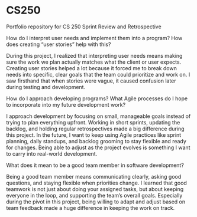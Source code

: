 # CS250
Portfolio repository for CS 250 Sprint Review and Retrospective

How do I interpret user needs and implement them into a program? How does creating “user stories” help with this?

During this project, I realized that interpreting user needs means making sure the work we plan actually matches what the client or user expects. Creating user stories helped a lot because it forced me to break down needs into specific, clear goals that the team could prioritize and work on. I saw firsthand that when stories were vague, it caused confusion later during testing and development.

How do I approach developing programs? What Agile processes do I hope to incorporate into my future development work?

I approach development by focusing on small, manageable goals instead of trying to plan everything upfront. Working in short sprints, updating the backlog, and holding regular retrospectives made a big difference during this project. In the future, I want to keep using Agile practices like sprint planning, daily standups, and backlog grooming to stay flexible and ready for changes. Being able to adjust as the project evolves is something I want to carry into real-world development.

What does it mean to be a good team member in software development?

Being a good team member means communicating clearly, asking good questions, and staying flexible when priorities change. I learned that good teamwork is not just about doing your assigned tasks, but about keeping everyone in the loop, and supporting the team’s overall goals. Especially during the pivot in this project, being willing to adapt and adjust based on team feedback made a huge difference in keeping the work on track.
